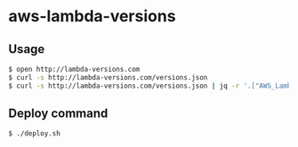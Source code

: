 # aws-lambda-versions

## Usage

```sh
$ open http://lambda-versions.com
$ curl -s http://lambda-versions.com/versions.json
$ curl -s http://lambda-versions.com/versions.json | jq -r '.["AWS_Lambda_nodejs14.x"]'
```

## Deploy command

```sh
$ ./deploy.sh
```
